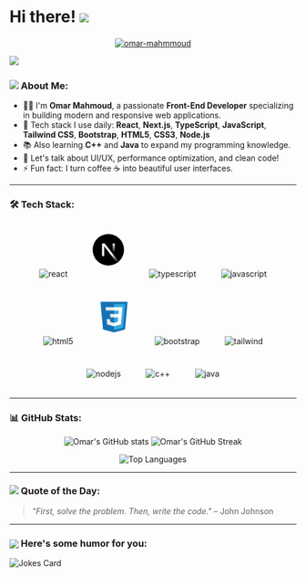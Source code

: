 # Hi there! <img src="https://github.com/TheDudeThatCode/TheDudeThatCode/blob/master/Assets/Hi.gif" width="35" />

<p align="center">
<a href="https://www.linkedin.com/in/omar-mahmmoud-/" target="blank">
<img align="center" src="https://cdn.jsdelivr.net/npm/simple-icons@3.0.1/icons/linkedin.svg" alt="omar-mahmmoud" height="30" width="30" />
</a>
</p>

![](https://media.giphy.com/media/26tn33aiTi1jkl6H6/giphy.gif)

### <img src="https://github.com/TheDudeThatCode/TheDudeThatCode/blob/master/Assets/Developer.gif" width="45" /> About Me:
- 👨‍💻 I'm **Omar Mahmoud**, a passionate **Front-End Developer** specializing in building modern and responsive web applications.
- 🚀 Tech stack I use daily: **React**, **Next.js**, **TypeScript**, **JavaScript**, **Tailwind CSS**, **Bootstrap**, **HTML5**, **CSS3**, **Node.js**
- 📚 Also learning **C++** and **Java** to expand my programming knowledge.
- 💬 Let's talk about UI/UX, performance optimization, and clean code!
- ⚡ Fun fact: I turn coffee ☕ into beautiful user interfaces.

---

### 🛠 Tech Stack:

<p align="center">
  <img src="https://www.vectorlogo.zone/logos/reactjs/reactjs-icon.svg" alt="react" width="55" height="55" style="margin: 20px;"/>
  <img src="https://raw.githubusercontent.com/devicons/devicon/master/icons/nextjs/nextjs-original.svg" alt="nextjs" width="55" height="55" style="margin: 20px;"/>
  <img src="https://www.vectorlogo.zone/logos/typescriptlang/typescriptlang-icon.svg" alt="typescript" width="55" height="55" style="margin: 20px;"/>
  <img src="https://www.vectorlogo.zone/logos/javascript/javascript-icon.svg" alt="javascript" width="55" height="55" style="margin: 20px;"/>
  <img src="https://www.vectorlogo.zone/logos/w3_html5/w3_html5-icon.svg" alt="html5" width="55" height="55" style="margin: 20px;"/>
<img src="https://raw.githubusercontent.com/devicons/devicon/master/icons/css3/css3-original.svg" alt="css3" width="55" height="55" style="margin: 20px;"/>

  <img src="https://getbootstrap.com/docs/5.0/assets/brand/bootstrap-logo.svg" alt="bootstrap" width="55" height="45" style="margin: 20px;"/>
  <img src="https://www.vectorlogo.zone/logos/tailwindcss/tailwindcss-icon.svg" alt="tailwind" width="55" height="55" style="margin: 20px;"/>
  <img src="https://www.vectorlogo.zone/logos/nodejs/nodejs-icon.svg" alt="nodejs" width="55" height="55" style="margin: 20px;"/>
  <img src="https://raw.githubusercontent.com/isocpp/logos/master/cpp_logo.png" alt="c++" width="55" height="55" style="margin: 20px;"/>
  <img src="https://www.vectorlogo.zone/logos/java/java-icon.svg" alt="java" width="55" height="55" style="margin: 20px;"/>
</p>

---

### 📊 GitHub Stats:
<p align="center">
  <img src="https://github-readme-stats.vercel.app/api?username=Omar-Warlock&show_icons=true&title_color=00bfff&icon_color=00ff99&text_color=ffffff&bg_color=151515&count_private=true&include_all_commits=true" alt="Omar's GitHub stats" height="180px"/>
  <img src="https://github-readme-streak-stats-eight.vercel.app?user=Omar-Warlock&theme=dark" alt="Omar's GitHub Streak" height="180px"/>
</p>


<p align="center">
  <img src="https://github-readme-stats.vercel.app/api/top-langs/?username=Omar-Warlock&layout=compact&text_color=ffffff&bg_color=151515" alt="Top Languages" height="180px"/>
</p>

---

### <img src="https://github.com/TheDudeThatCode/TheDudeThatCode/blob/master/Assets/hmm.gif" width="20" /> Quote of the Day:
> *"First, solve the problem. Then, write the code."* – John Johnson

---

### <img align="center" src="https://media2.giphy.com/media/UQDSBzfyiBKvgFcSTw/giphy.gif" width="29" /> Here's some humor for you:
<img src="https://readme-jokes.vercel.app/api" alt="Jokes Card" />
